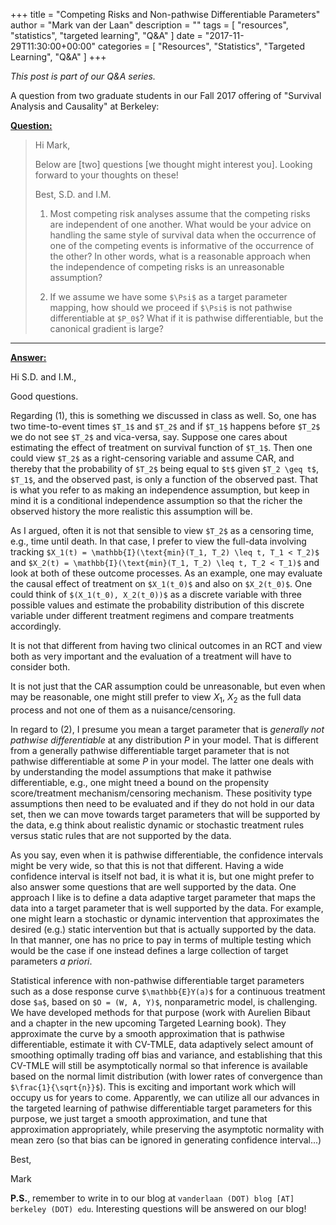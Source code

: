 +++
title = "Competing Risks and Non-pathwise Differentiable Parameters"
author = "Mark van der Laan"
description = ""
tags = [
    "resources",
    "statistics",
    "targeted learning",
    "Q&A"
]
date = "2017-11-29T11:30:00+00:00"
categories = [
    "Resources",
    "Statistics",
    "Targeted Learning",
    "Q&A"
]
+++

_This post is part of our Q&A series._

A question from two graduate students in our Fall 2017 offering of "Survival
Analysis and Causality" at Berkeley:

<u>**Question:**</u>

> Hi Mark,
>
> Below are [two] questions [we thought might interest you]. Looking forward to
> your thoughts on these!
>
> Best,
> S.D. and I.M.
>
> 1. Most competing risk analyses assume that the competing risks are
>    independent of one another. What would be your advice on handling the same
>    style of survival data when the occurrence of one of the competing events
>    is informative of the occurrence of the other? In other words, what is
>    a reasonable approach when the independence of competing risks is an
>    unreasonable assumption?
>
> 2. If we assume we have some `$\Psi$` as a target parameter mapping, how
>    should we proceed if `$\Psi$` is not pathwise differentiable at `$P_0$`?
>    What if it is pathwise differentiable, but the canonical gradient is large?

---

<u>**Answer:**</u>

Hi S.D. and I.M.,

Good questions.

Regarding (1), this is something we discussed in class as well. So, one has two
time-to-event times `$T_1$` and `$T_2$` and if `$T_1$` happens before `$T_2$` we
do not see `$T_2$` and vica-versa, say. Suppose one cares about estimating the
effect of treatment on survival function of `$T_1$`. Then one could view `$T_2$`
as a right-censoring variable and assume CAR, and thereby that the probability
of `$T_2$` being equal to `$t$` given `$T_2 \geq t$`, `$T_1$`, and the observed
past, is only a function of the observed past. That is what you refer to as
making an independence assumption, but keep in mind it is a conditional
independence assumption so that the richer the observed history the more
realistic this assumption will be.

As I argued, often it is not that sensible to view `$T_2$` as a censoring time,
e.g., time until death. In that case, I prefer to view the full-data involving
tracking `$X_1(t) = \mathbb{I}(\text{min}(T_1, T_2) \leq t, T_1 < T_2)$` and
`$X_2(t) = \mathbb{I}(\text{min}(T_1, T_2) \leq t, T_2 < T_1)$` and look at both
of these outcome processes. As an example, one may evaluate the causal effect of
treatment on `$X_1(t_0)$` and also on `$X_2(t_0)$`. One could think of
`$(X_1(t_0), X_2(t_0))$` as a discrete variable with three possible values and
estimate the probability distribution of this discrete variable under different
treatment regimens and compare treatments accordingly.

It is not that different from having two clinical outcomes in an RCT and view
both as very important and the evaluation of a treatment will have to consider
both.

It is not just that the CAR assumption could be unreasonable, but even when may
be reasonable, one might still prefer to view $X_1$, $X_2$ as the full data
process and not one of them as a nuisance/censoring.

In regard to (2), I presume you mean a target parameter that is _generally not
pathwise differentiable_ at any distribution $P$ in your model. That is
different from a generally pathwise differentiable target parameter that is not
pathwise differentiable at some $P$ in your model. The latter one deals with by
understanding the model assumptions that make it pathwise differentiable, e.g.,
one might tneed a bound on the propensity score/treatment mechanism/censoring
mechanism. These positivity type assumptions then need to be evaluated and if
they do not hold in our data set, then we can move towards target parameters that
will be supported by the data, e.g think about realistic dynamic or stochastic
treatment rules versus static rules that are not supported by the data.

As you say, even when it is pathwise differentiable, the confidence intervals
might be very wide, so that this is not that different. Having a wide confidence
interval is itself not bad, it is what it is, but one might prefer to also
answer some questions that are well supported by the data. One approach I like
is to define a data adaptive target parameter that maps the data into a target
parameter that is well supported by the data. For example, one might learn a
stochastic or dynamic intervention that approximates the desired (e.g.) static
intervention but that is actually supported by the data. In that manner, one has
no price to pay in terms of multiple testing which would be the case if one
instead defines a large collection of target parameters _a priori_.

Statistical inference with non-pathwise differentiable target parameters such as
a dose response curve `$\mathbb{E}Y(a)$` for a continuous treatment dose `$a$`,
based on `$O = (W, A, Y)$`, nonparametric model, is challenging. We have
developed methods for that purpose (work with Aurelien Bibaut and a chapter in
the new upcoming Targeted Learning book). They approximate the curve by a smooth
approximation that is pathwise differentiable, estimate it with CV-TMLE, data
adaptively select amount of smoothing optimally trading off bias and variance,
and establishing that this CV-TMLE will still be asymptotically normal so that
inference is available based on the normal limit distribution (with lower rates
of convergence than `$\frac{1}{\sqrt{n}}$`). This is exciting  and important
work which will occupy us for years to come. Apparently, we can utilize all our
advances in the targeted learning of pathwise differentiable target parameters
for this purpose, we just target a smooth approximation, and tune that
approximation appropriately, while preserving the asymptotic normality with mean
zero (so that bias can be ignored in generating confidence interval...)

Best,

Mark

__P.S.__, remember to write in to our blog at `vanderlaan (DOT) blog [AT]
berkeley (DOT) edu`. Interesting questions will be answered on our blog!

